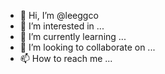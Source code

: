 - 👋 Hi, I’m @leeggco
- 👀 I’m interested in ...
- 🌱 I’m currently learning ...
- 💞️ I’m looking to collaborate on ...
- 📫 How to reach me ...

<!---
leeggco/leeggco is a ✨ special ✨ repository because its `README.md` (this file) appears on your GitHub profile.
You can click the Preview link to take a look at your changes.
--->
